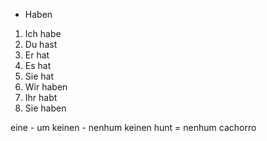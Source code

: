 * Haben
1. Ich habe
2. Du hast
3. Er hat
4. Es hat
5. Sie hat 
6. Wir haben
7. Ihr habt
8. Sie haben

eine - um 
keinen - nenhum
keinen hunt = nenhum cachorro

